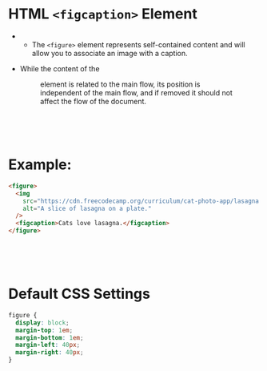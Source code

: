 # HTML `<figcaption>` Element

- - The `<figure>` element represents self-contained content and will allow you to associate an image with a caption.

* While the content of the <figure> element is related to the main flow, its position is independent of the main flow, and if removed it should not affect the flow of the document.

&nbsp;

&nbsp;

# Example:

```html
<figure>
  <img
    src="https://cdn.freecodecamp.org/curriculum/cat-photo-app/lasagna.jpg"
    alt="A slice of lasagna on a plate."
  />
  <figcaption>Cats love lasagna.</figcaption>
</figure>
```

&nbsp;

&nbsp;

# Default CSS Settings

```css
figure {
  display: block;
  margin-top: 1em;
  margin-bottom: 1em;
  margin-left: 40px;
  margin-right: 40px;
}
```
